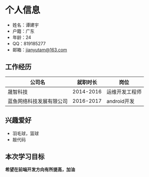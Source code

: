 # 个人信息
- 姓名：谭建宇
- 户籍：广东
- 年龄：24
- QQ：819185277
- 邮箱：jianyutam@163.com


## 工作经历
|公司名|就职时长|岗位
|---|---|---|
|晟智科技|2014-2016|运维开发工程师
|蓝鱼网络科技发展有限公司|2016-2017|android开发|

## 兴趣爱好
- 羽毛球，篮球
- 敲代码

## 本次学习目标
**希望在前端开发方向有所提高，加油**
